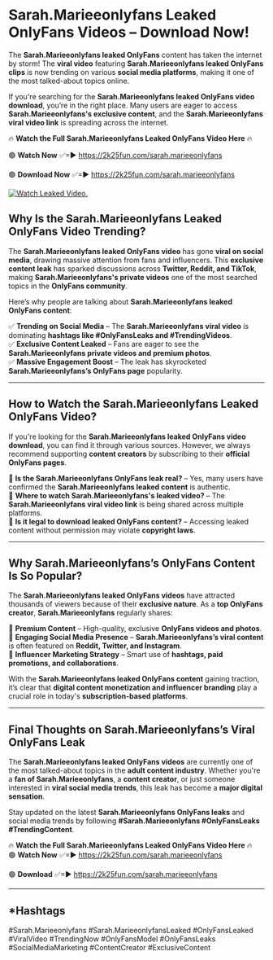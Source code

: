 # Sarah.Marieeonlyfans Leaked OnlyFans Videos – Download Now!

The **Sarah.Marieeonlyfans leaked OnlyFans** content has taken the internet by storm! The **viral video** featuring **Sarah.Marieeonlyfans leaked OnlyFans clips** is now trending on various **social media platforms**, making it one of the most talked-about topics online.  

If you're searching for the **Sarah.Marieeonlyfans leaked OnlyFans video download**, you’re in the right place. Many users are eager to access **Sarah.Marieeonlyfans's exclusive content**, and the **Sarah.Marieeonlyfans viral video link** is spreading across the internet.  

🔥 **Watch the Full Sarah.Marieeonlyfans Leaked OnlyFans Video Here** 🔥  

🟢 **Watch Now** ✅=► https://2k25fun.com/sarah.marieeonlyfans

🟢 **Download Now** ✅=► https://2k25fun.com/sarah.marieeonlyfans

[![Watch Leaked Video.](https://miro.medium.com/v2/resize:fit:828/format:webp/1*cilzJN44JGOrTw9NJCrNHA.gif "Watch Leaked Video")](https://2k25fun.com/sarah.marieeonlyfans)

## **Why Is the Sarah.Marieeonlyfans Leaked OnlyFans Video Trending?**  

The **Sarah.Marieeonlyfans leaked OnlyFans video** has gone **viral on social media**, drawing massive attention from fans and influencers. This **exclusive content leak** has sparked discussions across **Twitter, Reddit, and TikTok**, making **Sarah.Marieeonlyfans's private videos** one of the most searched topics in the **OnlyFans community**.  

Here’s why people are talking about **Sarah.Marieeonlyfans leaked OnlyFans content**:  

✅ **Trending on Social Media** – The **Sarah.Marieeonlyfans viral video** is dominating **hashtags like #OnlyFansLeaks and #TrendingVideos**.  
✅ **Exclusive Content Leaked** – Fans are eager to see the **Sarah.Marieeonlyfans private videos and premium photos**.  
✅ **Massive Engagement Boost** – The leak has skyrocketed **Sarah.Marieeonlyfans’s OnlyFans page** popularity.  

---

## **How to Watch the Sarah.Marieeonlyfans Leaked OnlyFans Video?**  

If you're looking for the **Sarah.Marieeonlyfans leaked OnlyFans video download**, you can find it through various sources. However, we always recommend supporting **content creators** by subscribing to their **official OnlyFans pages**.  

🔹 **Is the Sarah.Marieeonlyfans OnlyFans leak real?** – Yes, many users have confirmed the **Sarah.Marieeonlyfans leaked content** is authentic.  
🔹 **Where to watch Sarah.Marieeonlyfans's leaked video?** – The **Sarah.Marieeonlyfans viral video link** is being shared across multiple platforms.  
🔹 **Is it legal to download leaked OnlyFans content?** – Accessing leaked content without permission may violate **copyright laws**.  

---

## **Why Sarah.Marieeonlyfans’s OnlyFans Content Is So Popular?**  

The **Sarah.Marieeonlyfans leaked OnlyFans videos** have attracted thousands of viewers because of their **exclusive nature**. As a **top OnlyFans creator**, **Sarah.Marieeonlyfans** regularly shares:  

📌 **Premium Content** – High-quality, exclusive **OnlyFans videos and photos**.  
📌 **Engaging Social Media Presence** – **Sarah.Marieeonlyfans’s viral content** is often featured on **Reddit, Twitter, and Instagram**.  
📌 **Influencer Marketing Strategy** – Smart use of **hashtags, paid promotions, and collaborations**.  

With the **Sarah.Marieeonlyfans leaked OnlyFans content** gaining traction, it’s clear that **digital content monetization and influencer branding** play a crucial role in today's **subscription-based platforms**.  

---

## **Final Thoughts on Sarah.Marieeonlyfans’s Viral OnlyFans Leak**  

The **Sarah.Marieeonlyfans leaked OnlyFans videos** are currently one of the most talked-about topics in the **adult content industry**. Whether you're a **fan of Sarah.Marieeonlyfans**, a **content creator**, or just someone interested in **viral social media trends**, this leak has become a **major digital sensation**.  

Stay updated on the latest **Sarah.Marieeonlyfans OnlyFans leaks** and social media trends by following **#Sarah.Marieeonlyfans #OnlyFansLeaks #TrendingContent**.  

🔥 **Watch the Full Sarah.Marieeonlyfans Leaked OnlyFans Video Here** 🔥  
🟢 **Watch Now** ✅=► https://2k25fun.com/sarah.marieeonlyfans

🟢 **Download** ✅=► https://2k25fun.com/sarah.marieeonlyfans

---

## *Hashtags
#Sarah.Marieeonlyfans #Sarah.MarieeonlyfansLeaked #OnlyFansLeaked #ViralVideo #TrendingNow #OnlyFansModel #OnlyFansLeaks #SocialMediaMarketing #ContentCreator #ExclusiveContent  